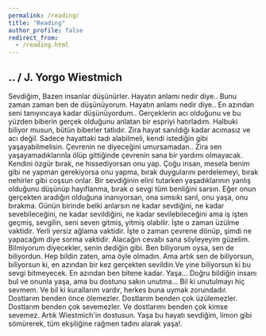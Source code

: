 ```yaml
---
permalink: /reading/
title: "Reading"
author_profile: false
redirect_from: 
  - /reading.html
---
```


.. / J. Yorgo Wiestmich
---

Sevdiğim,
Bazen insanlar düşünürler. Hayatın anlamı nedir diye.. Bunu zaman zaman ben de düşünüyorum. Hayatın anlamı nedir diye.. En azından seni tanıyıncaya kadar düşünüyordum..
Gerçeklerin acı olduğunu ve bu yüzden biberin gerçek olduğunu anlatan bir espriyi hatırladım. Halbuki biliyor musun, bütün biberler tatlıdır. Zira hayat sanıldığı kadar acımasız ve acı değil. Sadece hayattaki tadı alabilmeli, kendi istediğin gibi yaşayabilmelisin.
Çevrenin ne diyeceğini umursamadan.. Zira sen yaşayamadıklarınla ölüp gittiğinde çevrenin sana bir yardımı olmayacak. Kendini özgür bırak, ne hissediyorsan onu yap. Çoğu insan, mesela benim gibi ne yapman gerekiyorsa onu yapma, bırak duygularını perdelemeyi, bırak nehirler gibi coşsun onlar.
Bir sevdiğinin elini tutarken yaşadıklarının yanlış olduğunu düşünüp hayıflanma, bırak o sevgi tüm benliğini sarsın. Eğer onun gerçekten aradığın olduğuna inanıyorsan, ona sımsıkı sarıl, onu yaşa, onu bırakma.
Günün birinde belki anlarsın ne kadar sevdiğini, ne kadar sevebileceğini, ne kadar sevildiğini, ne kadar sevilebileceğini ama iş işten geçmiş, sevgilin, seni seven gitmiş, yitmiş olabilir.
İşte o zaman üzülme vaktidir. Yerli yersiz ağlama vaktidir. İşte o zaman çevrene dönüp, şimdi ne yapacağım diye sorma vaktidir.
Alacağın cevabı sana söyleyeyim güzelim. Bilmiyorum diyecekler, senin dediğin gibi. Ben biliyorum oysa, sen de biliyordun. Hep bildin zaten, ama öyle olmadın. Ama artık sen de biliyorsun, biliyorsun ki, en azından bir kez gerçekten sevildin.Ve yine biliyorsun ki bu sevgi bitmeyecek. En azından ben bitene kadar.
Yaşa... Doğru bildiğin insanı bul ve onunla yaşa, ama bu dostunu sakın unutma... Bil ki unutulmayı hiç sevmem. Ve bil ki kurallarım vardır, herkes buna uymak zorundadır.
Dostlarım benden önce ölemezler. Dostlarım benden çok üzülemezler. Dostlarım benden çok sevemezler. Ve dostlarımı benden çok kimse sevemez.
Artık Wiestmich'in dostusun.
Yaşa bu hayatı sevdiğim, limon gibi sömürerek, tüm ekşiliğine rağmen tadını alarak yaşa!.
